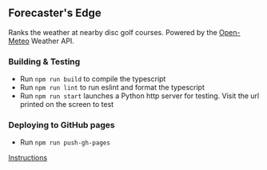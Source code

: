 ## Forecaster's Edge

Ranks the weather at nearby disc golf courses. Powered by the [Open-Meteo](https://open-meteo.com/) Weather API.

### Building & Testing

- Run `npm run build` to compile the typescript  
- Run `npm run lint` to run eslint and format the typescript    
- Run `npm run start` launches a Python http server for testing. Visit the url printed on the screen to test  

### Deploying to GitHub pages

- Run `npm run push-gh-pages`

[Instructions](https://gist.github.com/OleksiyRudenko/7e94aa2d18927e0c5e65b2b5a1c0e375)

